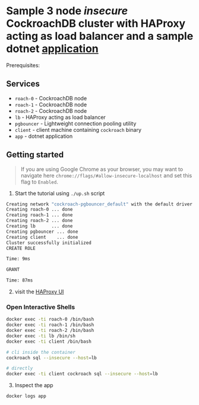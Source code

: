 # Sample 3 node *insecure* CockroachDB cluster with HAProxy acting as load balancer and a sample dotnet [application](https://www.cockroachlabs.com/docs/stable/build-a-csharp-app-with-cockroachdb.html?filters=local)

Prerequisites:

## Services
* `roach-0` - CockroachDB node
* `roach-1` - CockroachDB node
* `roach-2` - CockroachDB node
* `lb` - HAProxy acting as load balancer
* `pgbouncer` - Lightweight connection pooling utility
* `client` - client machine containing `cockroach` binary
* `app` - dotnet application

## Getting started
>If you are using Google Chrome as your browser, you may want to navigate here `chrome://flags/#allow-insecure-localhost` and set this flag to `Enabled`.

1. Start the tutorial using `./up.sh` script

```bash
Creating network "cockroach-pgbouncer_default" with the default driver
Creating roach-0 ... done
Creating roach-1 ... done
Creating roach-2 ... done
Creating lb      ... done
Creating pgbouncer ... done
Creating client    ... done
Cluster successfully initialized
CREATE ROLE

Time: 9ms

GRANT

Time: 87ms
```

2. visit the [HAProxy UI](http://localhost:8081)

### Open Interactive Shells
```bash
docker exec -ti roach-0 /bin/bash
docker exec -ti roach-1 /bin/bash
docker exec -ti roach-2 /bin/bash
docker exec -ti lb /bin/sh
docker exec -ti client /bin/bash

# cli inside the container
cockroach sql --insecure --host=lb

# directly
docker exec -ti client cockroach sql --insecure --host=lb
```

3. Inspect the app

```bash
docker logs app
```
